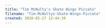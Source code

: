 ```yaml
---
title: "Tim McNulty's Skate Wings Piccata"
filename: "Tim-McNultys-Skate-Wings-Piccata"
created: 2020-05-27 12:44:39
---
```

